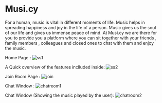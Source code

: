 # Musi.cy
For a human, music is vital in different moments of life. 
Music helps in spreading happiness and joy in the life of a person.
Music gives us the soul of our life and gives us immense peace of mind. 
At Musi.cy we are there for you to provide you a platform where you can sit together with your friends , family members , colleagues and 
closed ones to chat with them and enjoy the music.


Home Page :
![ss1](https://user-images.githubusercontent.com/48278314/117931172-7cd93d00-b31c-11eb-96c7-5c1d06a24185.JPG)



A Quick overview of the features inclluded inside:
![ss2](https://user-images.githubusercontent.com/48278314/117931232-8ebae000-b31c-11eb-9e73-a9c74b422c86.JPG)



Join Room Page :
![join](https://user-images.githubusercontent.com/48278314/117931282-9f6b5600-b31c-11eb-994d-039a64045bb7.jpg)



Chat Window :
![chatroom1](https://user-images.githubusercontent.com/48278314/117931356-b611ad00-b31c-11eb-9c94-ca486b0f8009.png)



Chat Window (Showing the music played by the user):
![chatroom2](https://user-images.githubusercontent.com/48278314/117931412-c590f600-b31c-11eb-81f4-dcfae78b75e7.png)

